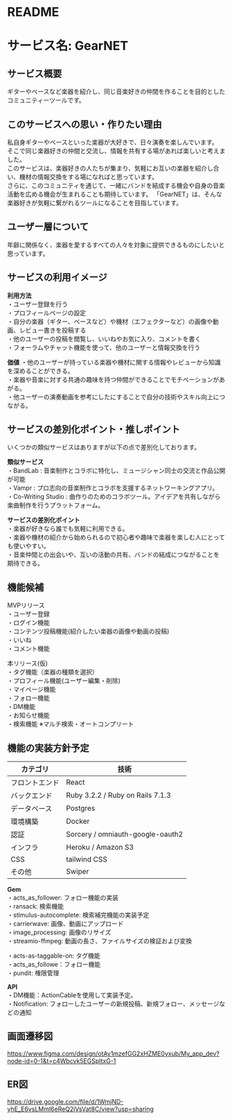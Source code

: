 # README

# サービス名: GearNET

## **サービス概要**
  ギターやベースなど楽器を紹介し、同じ音楽好きの仲間を作ることを目的としたコミュニティーツールです。<br>

## **このサービスへの思い・作りたい理由**
   私自身ギターやベースといった楽器が大好きで、日々演奏を楽しんでいます。<br>
   そこで同じ楽器好きの仲間と交流し、情報を共有する場があれば楽しいと考えました。<br>
   このサービスは、楽器好きの人たちが集まり、気軽にお互いの楽器を紹介し合い、機材の情報交換をする場になればと思っています。<br>
   さらに、このコミュニティを通じて、一緒にバンドを結成する機会や自身の音楽活動を広める機会が生まれることも期待しています。
  「GearNET」は、そんな楽器好きが気軽に繋がれるツールになることを目指しています。<br>


## **ユーザー層について**
  年齢に関係なく、楽器を愛するすべての人々を対象に提供できるものにしたいと思っています。<br>           

## **サービスの利用イメージ**
  **利用方法** <br> 
     ・ユーザー登録を行う <br> 
     ・プロフィールページの設定 <br> 
     ・自分の楽器（ギター、ベースなど）や機材（エフェクターなど）の画像や動画、レビュー書きを投稿する <br> 
     ・他のユーザーの投稿を閲覧し、いいねやお気に入り、コメントを書く <br> 
     ・フォーラムやチャット機能を使って、他のユーザーと情報交換を行う <br> 
   
  **価値**
     ・他のユーザーが持っている楽器や機材に関する情報やレビューから知識を深めることができる。<br> 
     ・楽器や音楽に対する共通の趣味を持つ仲間ができることでモチベーションがあがる。<br> 
     ・他ユーザーの演奏動画を参考にしたにすることで自分の技術やスキル向上につながる。<br> 

<!-- ## **ユーザーの獲得について**
  投稿を簡単に行えるシェアボタンを設置やQRコードを使用したいと思っています。<br>  -->

## **サービスの差別化ポイント・推しポイント**
いくつかの類似サービスはありますが以下の点で差別化しております。 <br>

  **類似サービス** <br>
    ・BandLab : 音楽制作とコラボに特化し、ミュージシャン同士の交流と作品公開が可能<br>
    ・Vampr : プロ志向の音楽制作とコラボを支援するネットワーキングアプリ。<br>
    ・Co-Writing Studio : 曲作りのためのコラボツール。アイデアを共有しながら楽曲制作を行うプラットフォーム。<br>
   
  **サービスの差別化ポイント** <br>
    ・楽器が好きなら誰でも気軽に利用できる。<br>
    ・楽器や機材の紹介から始められるので初心者や趣味で楽器を楽しむ人にとっても使いやすい。<br>
    ・音楽仲間との出会いや、互いの活動の共有、バンドの結成につながることを期待できる。<br>

## **機能候補**
  MVPリリース <br>
    ・ユーザー登録 <br>
    ・ログイン機能 <br>
    ・コンテンツ投稿機能(紹介したい楽器の画像や動画の投稿) <br>
    ・いいね <br>
    ・コメント機能 <br>
    
  本リリース(仮) <br>
    ・タグ機能（楽器の種類を選択）<br>
    ・プロフィール機能(ユーザー編集・削除) <br>
    ・マイページ機能 <br>
    ・フォロー機能 <br>
    ・DM機能 <br>
    ・お知らせ機能 <br>
    ・検索機能  ※マルチ検索・オートコンプリート <br>


## **機能の実装方針予定**
| カテゴリ | 技術 |
| --- | --- |
| フロントエンド | React |
| バックエンド | Ruby 3.2.2 / Ruby on Rails 7.1.3 |
| データベース | Postgres |
| 環境構築 | Docker |
| 認証 | Sorcery / omniauth-google-oauth2 |
| インフラ | Heroku / Amazon S3 |
| CSS | tailwind CSS |
| その他 | Swiper |

**Gem** <br>
  ・acts_as_follower: フォロー機能の実装 <br>
  ・ransack: 検索機能 <br>
  ・stimulus-autocomplete: 検索補完機能の実装予定 <br>
  ・carrierwave: 画像、動画にアップロード <br>
  ・image_processing: 画像のリサイズ <br>
  ・streamio-ffmpeg: 動画の長さ、ファイルサイズの検証および変換 <br>
  <!-- ・kaminari: ページネーションの実装<br> -->
  ・acts-as-taggable-on: タグ機能 <br>
  ・acts_as_followe：フォロー機能 <br>
  ・pundit: 権限管理 <br>

**API** <br>
  ・DM機能：ActionCableを使用して実装予定。<br>
  ・Notification: フォローしたユーザーの新規投稿、新規フォロー、メッセージなどの通知 <br>


<!-- **投稿内容について** <br>
  ・ギター、アコギ、ベース、エフェクター、その他(その他の場合は手入力)で選択したものによって投稿フォーム出るように実装と選択したものでタグがつくように実装 <br>
      **ギター、アコギ、ベース** <br>
        ・ブランド名・カテゴリー(stratcaster, telecaster, lesporlなど)・年代を選択ボックスから選択。モデル名(手入力)。 該当しない場合はその他で手入力できるようにする。<br>
        ・画像、動画のアップロード <br>
        ・コメント <br> 
        ・プレビュー <br>
      **エフェクター** <br>
        ・機材メーカー、種類を選択（歪系、モジュレーション系、空間系、ダイナミクス系、フィルター系などタブから選択）、モデル名(手入力) <br>
        ・画像、動画のアップロード <br>
        ・コメント <br>
        ・プレビュー <br>
      **その他** <br>
        ・メーカー名、種類を手入力 <br>
        ・画像、動画のアップロード <br>
        ・コメント <br>
        ・プレビュー <br> -->

## **画面遷移図**
https://www.figma.com/design/otAy1mzefGG2xHZME0yxub/My_app_dev?node-id=0-1&t=c4Wbcvk5EGSpltxG-1

## **ER図**
https://drive.google.com/file/d/1WmjND-yhE_E6vsLMml6eReQ2jVsVat8C/view?usp=sharing

